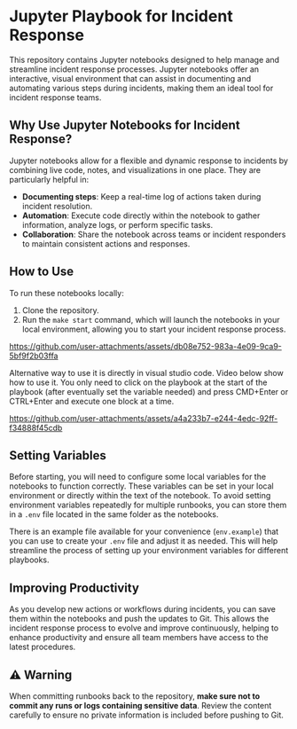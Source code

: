 # Jupyter Playbook for Incident Response

This repository contains Jupyter notebooks designed to help manage and streamline incident response processes. Jupyter notebooks offer an interactive, visual environment that can assist in documenting and automating various steps during incidents, making them an ideal tool for incident response teams.

## Why Use Jupyter Notebooks for Incident Response?

Jupyter notebooks allow for a flexible and dynamic response to incidents by combining live code, notes, and visualizations in one place. They are particularly helpful in:

- **Documenting steps**: Keep a real-time log of actions taken during incident resolution.
- **Automation**: Execute code directly within the notebook to gather information, analyze logs, or perform specific tasks.
- **Collaboration**: Share the notebook across teams or incident responders to maintain consistent actions and responses.

## How to Use

To run these notebooks locally:

1. Clone the repository.
2. Run the `make start` command, which will launch the notebooks in your local environment, allowing you to start your incident response process.

https://github.com/user-attachments/assets/db08e752-983a-4e09-9ca9-5bf9f2b03ffa

Alternative way to use it is directly in visual studio code. Video below show how to use it. You only need to click on the playbook at the start of the playbook (after eventually set the variable needed) and press CMD+Enter or CTRL+Enter and execute one block at a time.

https://github.com/user-attachments/assets/a4a233b7-e244-4edc-92ff-f34888f45cdb

## Setting Variables

Before starting, you will need to configure some local variables for the notebooks to function correctly. These variables can be set in your local environment or directly within the text of the notebook. To avoid setting environment variables repeatedly for multiple runbooks, you can store them in a `.env` file located in the same folder as the notebooks.

There is an example file available for your convenience (`env.example`) that you can use to create your `.env` file and adjust it as needed. This will help streamline the process of setting up your environment variables for different playbooks.

## Improving Productivity

As you develop new actions or workflows during incidents, you can save them within the notebooks and push the updates to Git. This allows the incident response process to evolve and improve continuously, helping to enhance productivity and ensure all team members have access to the latest procedures.

## ⚠️ Warning

When committing runbooks back to the repository, **make sure not to commit any runs or logs containing sensitive data**. Review the content carefully to ensure no private information is included before pushing to Git.
